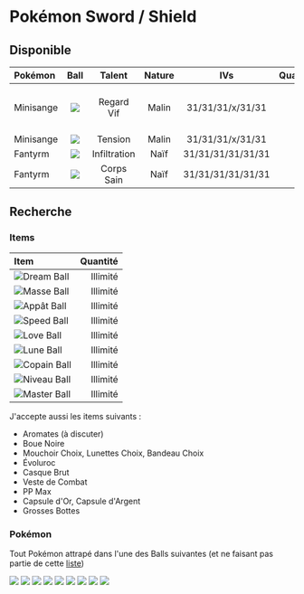 # Pokémon Sword / Shield

## Disponible

|Pokémon|Ball|Talent|Nature|IVs|Quantité|Note|
| :------ | :---: | :---: | :---: | :---: | ---: | :--- |
|Minisange|![](https://www.pokepedia.fr/images/8/8e/Masse_Ball.png)|Regard Vif|Malin|31/31/31/x/31/31|10|Regard Vif devient Pression|
|Minisange|![](https://www.pokepedia.fr/images/8/8e/Masse_Ball.png)|Tension|Malin|31/31/31/x/31/31|60+|
|Fantyrm|![](https://www.pokepedia.fr/images/d/df/Lune_Ball.png)|Infiltration|Naïf|31/31/31/31/31/31|x||
|Fantyrm|![](https://www.pokepedia.fr/images/d/df/Lune_Ball.png)|Corps Sain|Naïf|31/31/31/31/31/31|x||




## Recherche

### Items

|Item|Quantité|
| :--- | ---: |
| ![](https://www.pokepedia.fr/images/b/b3/R%C3%AAve_Ball.png)Dream Ball|Illimité|
| ![](https://www.pokepedia.fr/images/8/8e/Masse_Ball.png)Masse Ball|Illimité|
| ![](https://www.pokepedia.fr/images/8/80/App%C3%A2t_Ball.png)Appât Ball|Illimité|
| ![](https://www.pokepedia.fr/images/0/03/Speed_Ball.png)Speed Ball|Illimité|
| ![](https://www.pokepedia.fr/images/0/0d/Love_Ball.png)Love Ball|Illimité|
| ![](https://www.pokepedia.fr/images/d/df/Lune_Ball.png)Lune Ball|Illimité|
| ![](https://www.pokepedia.fr/images/c/c9/Copain_Ball.png)Copain Ball|Illimité|
| ![](https://www.pokepedia.fr/images/9/9d/Niveau_Ball.png)Niveau Ball|Illimité|
| ![](https://www.pokepedia.fr/images/e/ee/Master_Ball.png)Master Ball|Illimité|

J'accepte aussi les items suivants :
- Aromates (à discuter)
- Boue Noire
- Mouchoir Choix, Lunettes Choix, Bandeau Choix
- Évoluroc
- Casque Brut
- Veste de Combat
- PP Max
- Capsule d'Or, Capsule d'Argent
- Grosses Bottes

### Pokémon

Tout Pokémon attrapé dans l'une des Balls suivantes (et ne faisant pas partie de cette [liste](https://ezneh.github.io/pokemon/liste.html))

![](https://www.pokepedia.fr/images/b/b3/R%C3%AAve_Ball.png)
![](https://www.pokepedia.fr/images/8/8e/Masse_Ball.png)
![](https://www.pokepedia.fr/images/8/80/App%C3%A2t_Ball.png)
![](https://www.pokepedia.fr/images/0/03/Speed_Ball.png)
![](https://www.pokepedia.fr/images/0/0d/Love_Ball.png)
![](https://www.pokepedia.fr/images/d/df/Lune_Ball.png)
![](https://www.pokepedia.fr/images/c/c9/Copain_Ball.png)
![](https://www.pokepedia.fr/images/9/9d/Niveau_Ball.png)
![](https://www.pokepedia.fr/images/3/34/Ultra_Ball.png)
